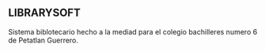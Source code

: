 ## LIBRARYSOFT

 Sistema biblotecario hecho a la mediad para el colegio bachilleres numero 6 de Petatlan Guerrero.
